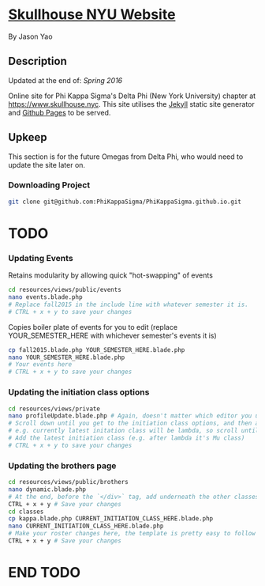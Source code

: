 # [Skullhouse NYU Website](https://www.skullhouse.nyc)
By Jason Yao

## Description
Updated at the end of: *Spring 2016*

Online site for Phi Kappa Sigma's Delta Phi (New York University) chapter
at https://www.skullhouse.nyc. This site utilises the [Jekyll](https://jekyllrb.com/)
static site generator and [Github Pages](https://pages.github.com/) to be served.

## Upkeep
This section is for the future Omegas from Delta Phi, who would need to update the site later on.

### Downloading Project
```sh
git clone git@github.com:PhiKappaSigma/PhiKappaSigma.github.io.git
```
# TODO
### Updating Events
Retains modularity by allowing quick "hot-swapping" of events
```sh
cd resources/views/public/events
nano events.blade.php
# Replace fall2015 in the include line with whatever semester it is.
# CTRL + x + y to save your changes
```

Copies boiler plate of events for you to edit (replace YOUR_SEMESTER_HERE with whichever semester's events it is)
```sh
cp fall2015.blade.php YOUR_SEMESTER_HERE.blade.php
nano YOUR_SEMESTER_HERE.blade.php
# Your events here
# CTRL + x + y to save your changes
```
### Updating the initiation class options

```sh
cd resources/views/private
nano profileUpdate.blade.php # Again, doesn't matter which editor you use
# Scroll down until you get to the initiation class options, and then add the option
# e.g. currently latest initation class will be lambda, so scroll until lambda class option, and press enter for a new line
# Add the latest initiation class (e.g. after lambda it's Mu class)
# CTRL + x + y to save your changes
```
### Updating the brothers page

```sh
cd resources/views/public/brothers
nano dynamic.blade.php
# At the end, before the `</div>` tag, add underneath the other classes `@include('public.brothers.classes.CURRENT_INITIATION_CLASS_HERE')`
CTRL + x + y # Save your changes
cd classes
cp kappa.blade.php CURRENT_INITIATION_CLASS_HERE.blade.php
nano CURRENT_INITIATION_CLASS_HERE.blade.php
# Make your roster changes here, the template is pretty easy to follow and change
CTRL + x + y # Save your changes
```

# END TODO
